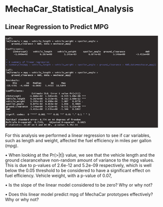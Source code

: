 # MechaCar_Statistical_Analysis

## Linear Regression to Predict MPG

![LinRegSummary](Resources/LinRegSummary.png)


For this analysis we performed a linear regression to see if car variables, such as length and weight, affected the fuel efficiency in miles per gallon (mpg).

•	When looking at the Pr(>|t|) value, we see that the vehicle length and the ground clearancehave non-random amount of variance to the mpg values. This is due to p-values of 2.6e-12 and 5.2e-09 respectively, which is well below the 0.05 threshold to be considered to have a significant effect on fuel efficiency. Vehicle weight, with a p-value of 0.07, 

•	Is the slope of the linear model considered to be zero? Why or why not?

•	Does this linear model predict mpg of MechaCar prototypes effectively? Why or why not?
